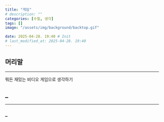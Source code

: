 ```yaml
---
title: "게임"
# description: ""
categories: [수필, 생각]
tags: []
image: "/assets/img/background/backtop.gif"

date: 2025-04-28. 19:40 # Init
# last_modified_at: 2025-04-28. 19:40
---
```


## 머리말

---

뭐든 재밌는 비디오 게임으로 생각하기  

## _

---

### _
